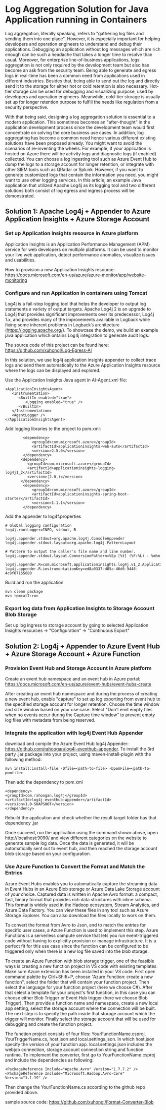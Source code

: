 # Log Aggregation Solution for Java Application running in Containers

Log aggregation, literally speaking, refers to "gathering log files and sending them into one place". However, it is especially important for helping developers and operation engineers to understand and debug their applications. Debugging an application without log messages which are rich enough can be such a headache that takes a longer time to resolve than usual. Moreover, for enterprise line-of-business applications, logs aggregation is not only required by the development team but also has become an ask from the security team. Being able to generate and egress logs in real-time has been a common need from applications used in different industries. Besides that, being able to send out the log and directly send it to the storage for either hot or cold retention is also necessary. Hot-tier storage can be used for debugging and visualizing purpose, used by developers and operation engineers. Meanwhile, cold-tier storage is usually set up for longer retention purpose to fulfill the needs like regulation from a security perspective. 

With that being said, designing a log aggregation solution is essential to a modern application. This sometimes becomes an "after-thought" in the application development process since the development team would first concentrate on solving the core business use cases. In addition, log aggregating has become a common need hence various different existing solutions have been proposed already. You might want to avoid the scenarios of re-inventing the wheels. For example, if your application is hosted on Azure there will be activity logs and diagnostic logs (if enabled) collected. You can choose a log ingesting tool such as Azure Event Hub to dump the logs to a storage account for longer retention, or integrate with other SIEM tools such as QRadar or Splunk. However, if you want to generate customized logs that contain the information you need, you might want to use other logging services. In this article, an example Java application that utilized Apache Log4j as its logging tool and two different solutions both consist of log egress and ingress process will be demonstrated. 

## Solution 1: Apache Log4j + Appender to Azure Application Insights + Azure Storage Account
### Set up Application Insights resource in Azure platform
Application Insights is an Application Performance Management (APM) service for web developers on multiple platforms. It can be used to monitor your live web application, detect performance anomalies, visualize issues and usabilities. 

How to provision a new Application Insights resource: https://docs.microsoft.com/en-us/azure/azure-monitor/app/website-monitoring 

### Configure and run Application in containers using Tomcat
Log4j is a fail-stop logging tool that helps the developer to output log statements a variety of output targets. Apache Log4j 2 is an upgrade to Log4j that provides significant improvements over its predecessor, Log4j 1.x, and provides many of the improvements available in Logback while fixing some inherent problems in Logback’s architecture (https://logging.apache.org/). To showcase the demo, we build an example java application which ontains Log4j integration to generate audit logs. 

The source code of this project can be found here: https://github.com/xuhongl/Log-Egress-AI 

In this solution, we use log4j application insights appender to collect trace logs and send them automatically to the Azure Application Insights resource where the logs can be displayed and explored. 

Use the Application Insights Java agent in AI-Agent.xml file:
```
<ApplicationInsightsAgent>
   <Instrumentation>
      <BuiltIn enabled="true">
         <Logging enabled="true" />
      </BuiltIn>
   </Instrumentation>
   <AgentLogger />
</ApplicationInsightsAgent>
```

Add logging libraries to the project to pom.xml:
```
    	<dependency>
			<groupId>com.microsoft.azure</groupId>
			<artifactId>applicationinsights-web-auto</artifactId>
			<version>2.5.0</version>
		</dependency>
       <dependency>
          <groupId>com.microsoft.azure</groupId>
          <artifactId>applicationinsights-logging-log4j1_2</artifactId>
          <version>[2.0,)</version>
       </dependency>
	   	<dependency>
			<groupId>com.microsoft.azure</groupId>
			<artifactId>applicationinsights-spring-boot-starter</artifactId>
			<version>1.1.1</version>
		</dependency>
```

Add the appender to log4f.properties
```
# Global logging configuration
log4j.rootLogger=INFO, stdout, R

log4j.appender.stdout=org.apache.log4j.ConsoleAppender
log4j.appender.stdout.layout=org.apache.log4j.PatternLayout

# Pattern to output the caller's file name and line number.
log4j.appender.stdout.layout.ConversionPattern=%5p [%t] (%F:%L) - %m%n

log4j.appender.R=com.microsoft.applicationinsights.log4j.v1_2.ApplicationInsightsAppender
log4j.appender.R.instrumentationKey=ed8a0337-d85a-46d6-9448-4c9f67165808
```

Build and run the application
```
mvn clean package
mvn tomcat7:run
```

### Export log data from Application Insights to Storage Account Blob Storage
Set up log ingress to storage account by going to selected Application Insights resources -> "Configuration" -> "Continuous Export"


## Solution 2: Log4j + Appender to Azure Event Hub + Azure Storage Account + Azure Function

### Provision Event Hub and Storage Account in Azure platform
Create an event hub namespace and an event hub in Azure portal: https://docs.microsoft.com/en-us/azure/event-hubs/event-hubs-create

After creating an event hub namespace and during the process of creating a new event hub, enable "capture" to set up log exporting from event hub to the specified storage account for longer retention. Choose the time window and size window based on your use case. Select "Don't emit empty files when no events occur during the Capture time window" to prevent empty log files with metadata from being reserved.


### Integrate the application with log4j Event Hub Appender
download and compile the Azure Event Hub log4j Appender: https://github.com/rahoogan/log4j-eventhub-appender. To install the 3rd party .jar package into your project, using maven-install-plugin with the following method:

```
mvn install:install-file -Dfile=<path-to-file> -DpomFile=<path-to-pomfile>
```

Then add the dependency to pom.xml
```
<dependency>
<groupId>com.rahoogan.log4j</groupId>
<artifactId>log4j-eventhub-appender</artifactId>
<version>1.0-SNAPSHOT</version>
</dependency>
```
Rebuild the application and check whether the result target folder has that dependency .jar

Once succeed, run the application using the command shown above, open http://localhost:9090/ and view different categories on the website to generate sample log data. Once the data is generated, it will be automatically sent out to event hub, and then reached the storage account blob storage based on your configuration. 


### Use Azure Function to Convert the Format and Match the Entries
Azure Event Hubs enables you to automatically capture the streaming data in Event Hubs in an Azure Blob storage or Azure Data Lake Storage account of your choice. Captured data is written in Apache Avro format: a compact, fast, binary format that provides rich data structures with inline schema. This format is widely used in the Hadoop ecosystem, Stream Analytics, and Azure Data Factory. You can view these files in any tool such as Azure Storage Explorer. You can also download the files locally to work on them.

To convert the format from Avro to Json, and to match the entries for specific user cases, a Azure Function is used to implement this step. Azure Functions is a serverless compute service that lets you run event-triggered code without having to explicitly provision or manage infrastructure. It is a perfect fit for this use case since the function can be configured to be triggered only when there is a new log file saved into the blob storage. 

To create an Azure Function with blob storage trigger, one of the feasible ways is creating a new function project in VS code with existing templates. Make sure Azure extension has been installed in your VS code. First open command palette by Ctrl+Shift+P, choose "Azure Function: create a new function", select the folder that will contain your function project. Then select the language for your function project (here we choose C#). After that select a template for your project's first function, in this case you can choose either Blob Trigger or Event Hub trigger (here we choose Blob Trigger). Then provide a function name and namespace, create a new local app setting, select the storage account where the connection will be built. The next step is to specify the path inside that storage account which the trigger will monitor. Finally select the storage account that will be used for debugging and create the function project. 

The function project consists of four files: YourFunctionName.csproj, YourTriggerName.cs, host.json and local.settings.json. In which host.json specify the version of your function app. local.settings.json includes the webjob connection, storage account connection string and function runtime. To implement the converter, first go to YourFunctionName.csproj and include the dependencies as following:
```
<PackageReference Include="Apache.Avro" Version="1.7.7.2" />
<PackageReference Include="Microsoft.Hadoop.Avro-Core" Version="1.1.19" />
```

Then change the YourFunctionName.cs according to the github repo provided above. 


sample source code: https://github.com/xuhongl/Format-Converter-Blob 
